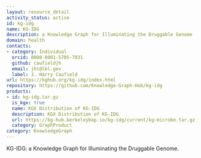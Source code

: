 ```yaml
---
layout: resource_detail
activity_status: active
id: kg-idg
name: KG-IDG
description: a Knowledge Graph for Illuminating the Druggable Genome
domain: health
contacts:
- category: Individual
  orcid: 0000-0001-5705-7831
  github: caufieldjh
  email: jhc@lbl.gov
  label: J. Harry Caufield
url: https://kghub.org/kg-idg/index.html
repository: https://github.com/Knowledge-Graph-Hub/kg-idg
products:
- id: kg-idg.tar.gz
  is_kgx: true
  name: KGX Distribution of KG-IDG
  description: KGX Distribution of KG-IDG
  url: https://kg-hub.berkeleybop.io/kg-idg/current/kg-microbe.tar.gz
  category: GraphProduct
category: KnowledgeGraph
---
```


KG-IDG: a Knowledge Graph for Illuminating the Druggable Genome.
